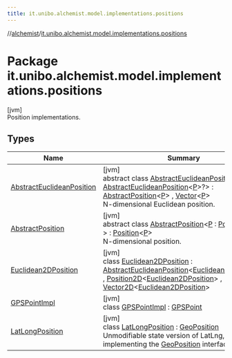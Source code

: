 ```yaml
---
title: it.unibo.alchemist.model.implementations.positions
---
```

//[alchemist](../../index.html)/[it.unibo.alchemist.model.implementations.positions](index.html)



# Package it.unibo.alchemist.model.implementations.positions



[jvm]\
Position implementations.



## Types


| Name | Summary |
|---|---|
| [AbstractEuclideanPosition](-abstract-euclidean-position/index.html) | [jvm]<br>abstract class [AbstractEuclideanPosition](-abstract-euclidean-position/index.html)<[P](-abstract-euclidean-position/index.html) : [AbstractEuclideanPosition](-abstract-euclidean-position/index.html)<[P](../it.unibo.alchemist.model.implementations.environments/-abstract2-d-environment/index.html)>?> : [AbstractPosition](-abstract-position/index.html)<[P](../it.unibo.alchemist.model.implementations.environments/-abstract2-d-environment/index.html)> , [Vector](../it.unibo.alchemist.model.interfaces.geometry/-vector/index.html)<[P](../it.unibo.alchemist.model.implementations.environments/-abstract2-d-environment/index.html)> <br>N-dimensional Euclidean position. |
| [AbstractPosition](-abstract-position/index.html) | [jvm]<br>abstract class [AbstractPosition](-abstract-position/index.html)<[P](-abstract-position/index.html) : [Position](../it.unibo.alchemist.model.interfaces/-position/index.html)<[P](../it.unibo.alchemist.model.implementations.layers/-step-layer/index.html)>?> : [Position](../it.unibo.alchemist.model.interfaces/-position/index.html)<[P](../it.unibo.alchemist.model.implementations.layers/-step-layer/index.html)> <br>N-dimensional position. |
| [Euclidean2DPosition](-euclidean2-d-position/index.html) | [jvm]<br>class [Euclidean2DPosition](-euclidean2-d-position/index.html) : [AbstractEuclideanPosition](-abstract-euclidean-position/index.html)<[Euclidean2DPosition](-euclidean2-d-position/index.html)> , [Position2D](../it.unibo.alchemist.model.interfaces/-position2-d/index.html)<[Euclidean2DPosition](-euclidean2-d-position/index.html)> , [Vector2D](../it.unibo.alchemist.model.interfaces.geometry/-vector2-d/index.html)<[Euclidean2DPosition](-euclidean2-d-position/index.html)> |
| [GPSPointImpl](-g-p-s-point-impl/index.html) | [jvm]<br>class [GPSPointImpl](-g-p-s-point-impl/index.html) : [GPSPoint](../it.unibo.alchemist.model.interfaces/-g-p-s-point/index.html) |
| [LatLongPosition](-lat-long-position/index.html) | [jvm]<br>class [LatLongPosition](-lat-long-position/index.html) : [GeoPosition](../it.unibo.alchemist.model.interfaces/-geo-position/index.html)<br>Unmodifiable state version of LatLng, also implementing the [GeoPosition](../it.unibo.alchemist.model.interfaces/-geo-position/index.html) interface. |

